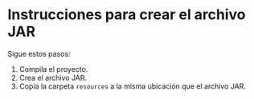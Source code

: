 # Instrucciones para crear el archivo JAR

Sigue estos pasos:
1. Compila el proyecto.
2. Crea el archivo JAR.
3. Copia la carpeta `resources` a la misma ubicación que el archivo JAR.



